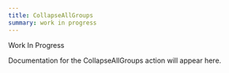 ```yaml
---
title: CollapseAllGroups
summary: work in progress
---
```


Work In Progress

Documentation for the CollapseAllGroups action will appear here.